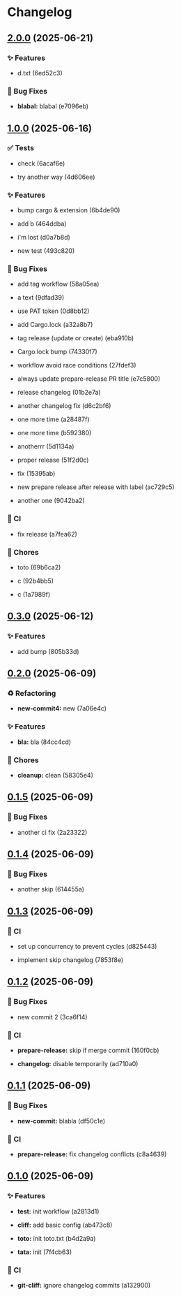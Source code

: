 # Changelog

## [2.0.0](https://github.com/[object]/compare/1.0.0...2.0.0) (2025-06-21)


### ✨ Features


* d.txt (6ed52c3)


### 🐛 Bug Fixes


* **blabal:** blabal (e7096eb)


## [1.0.0](https://github.com/[object]/compare/0.3.0...1.0.0) (2025-06-16)


### ✅ Tests


* check (6acaf6e)

* try another way (4d606ee)


### ✨ Features


* bump cargo & extension (6b4de90)

* add b (464ddba)

* i'm lost (d0a7b8d)

* new test (493c820)


### 🐛 Bug Fixes


* add tag workflow (58a05ea)

* a text (9dfad39)

* use PAT token (0d8bb12)

* add Cargo.lock (a32a8b7)

* tag release (update or create) (eba910b)

* Cargo.lock bump (74330f7)

* workflow avoid race conditions (27fdef3)

* always update prepare-release PR title (e7c5800)

* release changelog (01b2e7a)

* another changelog fix (d6c2bf6)

* one more time (a28487f)

* one more time (b592380)

* anotherrr (5d1134a)

* proper release (51f2d0c)

* fix (15395ab)

* new prepare release after release with label (ac729c5)

* another one (9042ba2)


### 👷 CI


* fix release (a7fea62)


### 🔧 Chores


* toto (69b6ca2)

* c (92b4bb5)

* c (1a7989f)


## [0.3.0](https://github.com/[object]/compare/0.2.0...0.3.0) (2025-06-12)


### ✨ Features


* add bump (805b33d)


## [0.2.0](https://github.com/[object]/compare/0.1.5...0.2.0) (2025-06-09)


### ♻️ Refactoring


* **new-commit4:** new (7a06e4c)


### ✨ Features


* **bla:** bla (84cc4cd)


### 🔧 Chores


* **cleanup:** clean (58305e4)


## [0.1.5](https://github.com/[object]/compare/0.1.4...0.1.5) (2025-06-09)


### 🐛 Bug Fixes


* another ci fix (2a23322)


## [0.1.4](https://github.com/[object]/compare/0.1.3...0.1.4) (2025-06-09)


### 🐛 Bug Fixes


* another skip (614455a)


## [0.1.3](https://github.com/[object]/compare/0.1.2...0.1.3) (2025-06-09)


### 👷 CI


* set up concurrency to prevent cycles (d825443)

* implement skip changelog (7853f8e)


## [0.1.2](https://github.com/[object]/compare/0.1.1...0.1.2) (2025-06-09)


### 🐛 Bug Fixes


* new commit 2 (3ca6f14)


### 👷 CI


* **prepare-release:** skip if merge commit (160f0cb)

* **changelog:** disable temporarily (ad710a0)


## [0.1.1](https://github.com/[object]/compare/0.1.0...0.1.1) (2025-06-09)


### 🐛 Bug Fixes


* **new-commit:** blabla (df50c1e)


### 👷 CI


* **prepare-release:** fix changelog conflicts (c8a4639)


## [0.1.0](https://github.com/[object]/compare/...0.1.0) (2025-06-09)


### ✨ Features


* **test:** init workflow (a2813d1)

* **cliff:** add basic config (ab473c8)

* **toto:** init toto.txt (b4d2a9a)

* **tata:** init (7f4cb63)


### 👷 CI


* **git-cliff:** ignore changelog commits (a132900)


